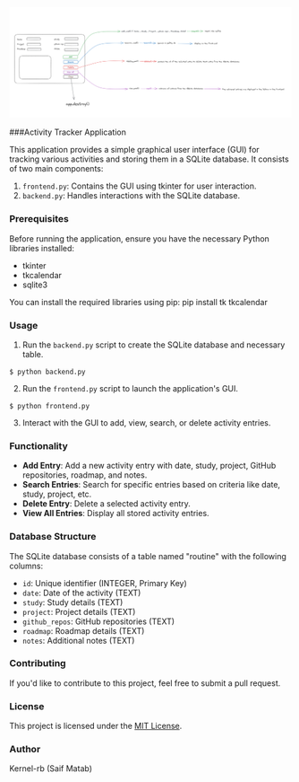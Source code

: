 <p align="center">
  <img src="architect/DB.png" alt="Logo" width="800" />
</p>

###Activity Tracker Application

This application provides a simple graphical user interface (GUI) for tracking various activities and storing them in a SQLite database. It consists of two main components:

1. `frontend.py`: Contains the GUI using tkinter for user interaction.
2. `backend.py`: Handles interactions with the SQLite database.

### Prerequisites

Before running the application, ensure you have the necessary Python libraries installed:

- tkinter
- tkcalendar
- sqlite3

You can install the required libraries using pip: pip install tk tkcalendar


### Usage

1. Run the `backend.py` script to create the SQLite database and necessary table.

```	
$ python backend.py
```


2. Run the `frontend.py` script to launch the application's GUI.

```
$ python frontend.py
```

3. Interact with the GUI to add, view, search, or delete activity entries.

### Functionality

- **Add Entry**: Add a new activity entry with date, study, project, GitHub repositories, roadmap, and notes.
- **Search Entries**: Search for specific entries based on criteria like date, study, project, etc.
- **Delete Entry**: Delete a selected activity entry.
- **View All Entries**: Display all stored activity entries.

### Database Structure

The SQLite database consists of a table named "routine" with the following columns:
- `id`: Unique identifier (INTEGER, Primary Key)
- `date`: Date of the activity (TEXT)
- `study`: Study details (TEXT)
- `project`: Project details (TEXT)
- `github_repos`: GitHub repositories (TEXT)
- `roadmap`: Roadmap details (TEXT)
- `notes`: Additional notes (TEXT)

### Contributing

If you'd like to contribute to this project, feel free to submit a pull request.

### License

This project is licensed under the [MIT License](LICENSE).

### Author

Kernel-rb (Saif Matab)
